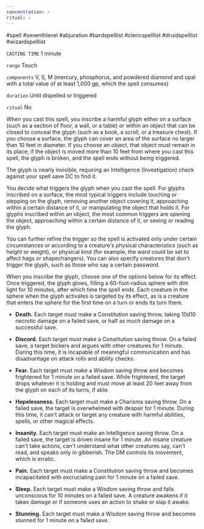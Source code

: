 ```yaml
---
concentration: 𐄂
ritual: 𐄂
---
```

#spell #seventhlevel #abjuration #bardspelllist #clericspelllist #druidspelllist #wizardspelllist

`CASTING TIME`
1 minute

`range`
Touch

`components`
V, S, M (mercury, phosphorus, and powdered diamond and opal with a total value of at least 1,000 gp, which the spell consumes)

`duration`
Until dispelled or triggered

`ritual`
No

When you cast this spell, you inscribe a harmful glyph either on a surface (such as a section of floor, a wall, or a table) or within an object that can be closed to conceal the glyph (such as a book, a scroll, or a treasure chest). If you choose a surface, the glyph can cover an area of the surface no larger than 10 feet in diameter. If you choose an object, that object must remain in its place; if the object is moved more than 10 feet from where you cast this spell, the glyph is broken, and the spell ends without being triggered.

The glyph is nearly invisible, requiring an Intelligence (Investigation) check against your spell save DC to find it.

You decide what triggers the glyph when you cast the spell. For glyphs inscribed on a surface, the most typical triggers include touching or stepping on the glyph, removing another object covering it, approaching within a certain distance of it, or manipulating the object that holds it. For glyphs inscribed within an object, the most common triggers are opening the object, approaching within a certain distance of it, or seeing or reading the glyph.

You can further refine the trigger so the spell is activated only under certain circumstances or according to a creature's physical characteristics (such as height or weight), or physical kind (for example, the ward could be set to affect hags or shapechangers). You can also specify creatures that don't trigger the glyph, such as those who say a certain password.

When you inscribe the glyph, choose one of the options below for its effect. Once triggered, the glyph glows, filling a 60-foot-radius sphere with dim light for 10 minutes, after which time the spell ends. Each creature in the sphere when the glyph activates is targeted by its effect, as is a creature that enters the sphere for the first time on a turn or ends its turn there.

- **Death.** Each target must make a Constitution saving throw, taking 10d10 necrotic damage on a failed save, or half as much damage on a successful save.

- **Discord.** Each target must make a Constitution saving throw. On a failed save, a target bickers and argues with other creatures for 1 minute. During this time, it is incapable of meaningful communication and has disadvantage on attack rolls and ability checks.

- **Fear.** Each target must make a Wisdom saving throw and becomes frightened for 1 minute on a failed save. While frightened, the target drops whatever it is holding and must move at least 20 feet away from the glyph on each of its turns, if able.

- **Hopelessness.** Each target must make a Charisma saving throw. On a failed save, the target is overwhelmed with despair for 1 minute. During this time, it can't attack or target any creature with harmful abilities, spells, or other magical effects.

- **Insanity.** Each target must make an Intelligence saving throw. On a failed save, the target is driven insane for 1 minute. An insane creature can't take actions, can't understand what other creatures say, can't read, and speaks only in gibberish. The DM controls its movement, which is erratic.

- **Pain.** Each target must make a Constitution saving throw and becomes incapacitated with excruciating pain for 1 minute on a failed save.

- **Sleep.** Each target must make a Wisdom saving throw and falls unconscious for 10 minutes on a failed save. A creature awakens if it takes damage or if someone uses an action to shake or slap it awake.

- **Stunning.** Each target must make a Wisdom saving throw and becomes stunned for 1 minute on a failed save.